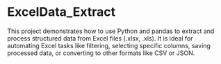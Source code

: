# ExcelData_Extract
This project demonstrates how to use Python and pandas to extract and process structured data from Excel files (.xlsx, .xls). It is ideal for automating Excel tasks like filtering, selecting specific columns, saving processed data, or converting to other formats like CSV or JSON.
